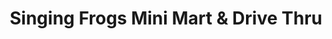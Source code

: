 ---
title: "Singing Frogs Mini Mart & Drive Thru"
url: /laredo/singing-frogs-mini-mart-and-drive-thru/
shop: general
---